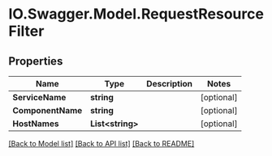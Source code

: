# IO.Swagger.Model.RequestResourceFilter
## Properties

Name | Type | Description | Notes
------------ | ------------- | ------------- | -------------
**ServiceName** | **string** |  | [optional] 
**ComponentName** | **string** |  | [optional] 
**HostNames** | **List&lt;string&gt;** |  | [optional] 

[[Back to Model list]](../README.md#documentation-for-models) [[Back to API list]](../README.md#documentation-for-api-endpoints) [[Back to README]](../README.md)

